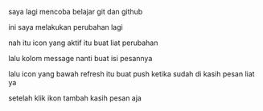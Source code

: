 saya lagi mencoba belajar git dan github


ini saya melakukan perubahan lagi



nah itu icon yang aktif itu buat liat perubahan

lalu kolom message nanti buat isi pesannya

lalu icon yang bawah refresh itu buat push ketika sudah di kasih pesan
liat ya

setelah klik ikon tambah kasih pesan aja